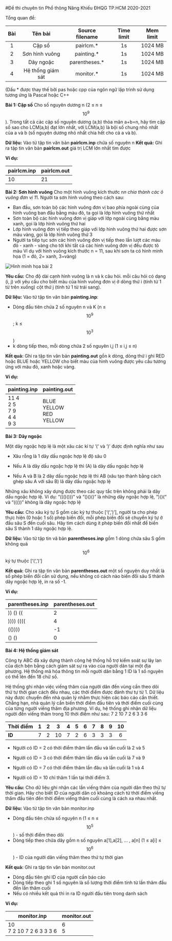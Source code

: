 #Đề thi chuyên tin Phổ thông Năng Khiếu ĐHQG TP.HCM 2020-2021

Tổng quan đề:

| Bài |      Tên bài      | Source filename | Time limit | Mem limit |
|:---:|:-----------------:|:---------------:|:----------:|:---------:|
|  1  | Cặp số            | pairlcm.*       |     1s     |  1024 MB  |
|  2  | Sơn hình vuông    | painting.*      |     1s     |  1024 MB  |
|  3  | Dãy ngoặc         | parentheses.*   |     1s     |  1024 MB  |
|  4  | Hệ thống giám sát | monitor.*       |     1s     |  1024 MB  |

(Dấu * được thay thế bởi pas hoặc cpp của ngôn ngữ lập trình sử dụng tương ứng là Pascal hoặc C++

**Bài 1: Cặp số** 
Cho số nguyên dương n (2 ≤ n ≤ $$10^9$$). Trong tất cả các cặp số nguyên dương (a,b) thỏa mãn a+b=n, hãy tìm cặp số sao cho LCM(a,b) đạt lớn nhất, với LCM(a,b) là bội số chung nhỏ nhất của a và b (số nguyên dương nhỏ nhất chia hết cho cả a và b).

**Dữ liệu:** Vào từ tập tin văn bản **pairlcm.inp** chứa số nguyên n
**Kết quả:** Ghi ra tập tin văn bản **pairlcm.out** giá trị LCM lớn nhất tìm được

**Ví dụ:**

| pairlcm.inp | pairlcm.out|
| --- | --- |
|  10   |  21   |

**Bài 2: Sơn hình vuông**
Cho một hình vuông kích thước n*n chia thành các ô vuông đơn vị 1*1. Người ta sơn hình vuông theo cách sau:
- Ban đầu, sơn toàn bộ các hình vuông đơn vị bao phía ngoài cùng của hình vuông ban đầu bằng màu đỏ, ta gọi là lớp hình vuông thứ nhất
- Sơn toàn bộ các hình vuông đơn vị giáp với lớp ngoài cùng bằng màu xanh, gọi là lớp hình vuông thứ hai
- Lớp hình vuông đơn vị tiếp theo giáp với lớp hình vuông thứ hai được sơn màu vàng, gọi là lớp hình vuông thứ 3
- Người ta tiếp tục sơn các hình vuông đơn vị tiếp theo lần lượt các màu đỏ - xanh - vàng cho tới khi tất cả các hình vuông đơn vị đều được tô màu
Ví dụ với hình vuông kích thước n = 11, sau khi sơn ta có hình minh họa
(1 = đỏ, 2= xanh, 3=vàng)

![Hình minh họa bài 2](https://i.imgur.com/CbruxKS.png)

**Yêu cầu:** Cho độ dài cạnh hình vuông là n và k câu hỏi. mỗi câu hỏi có dạng (i, j) với yêu cầu cho biết màu của hình vuông đơn vị ở dòng thứ i (tính từ 1 từ trên xuống) cột thứ j (tính từ 1 từ trái sang).

**Dữ liệu:** Vào từ tập tin văn bản **painting.inp**:

- Dòng đầu tiên chứa 2 số nguyên n và K (n ≤ $$10^9$$; k ≤ $$10^3$$)
- k dòng tiếp theo, mỗi dòng chứa 2 số nguyên i,j (1 ≤ i,j ≤ n)

**Kết quả:** Ghi ra tập tin văn bản **painting.out** gồn k dòng, dòng thứ i ghi RED hoặc BLUE hoặc YELLOW cho biết màu của hình vuông được yêu cầu tương ứng với màu đỏ, xanh hoặc vàng.

**Ví dụ:**

| painting.inp                             | painting.out                                |
| :--------------------------------------- | :------------------------------------------ |
| 11 4<br />2 5<br />7 9<br />4 4<br />9 3 | BLUE<br />YELLOW<br />RED<br />YELLOW<br /> |

**Bài 3: Dãy ngoặc**

Một dãy ngoặc hợp lệ là một xâu các kí tự ‘(‘ và ‘)’ được định nghĩa như sau

- Xâu rỗng là 1 dãy dấu ngoặc hợp lệ độ sâu 0

- Nếu A là dãy dấu ngoặc hợp lệ thì (A) là dãy dấu ngoặc hợp lệ

- Nếu A và B là 2 dãy dấu ngoặc hợp lệ thì AB (xâu tạo thành bằng cách ghép sâu A với sâu B) lã dãy dấu ngoặc hợp lệ

Những xâu không xây dựng được theo các quy tắc trên không phải là dãy dấu ngoặc hợp lệ. Ví dụ: “((()()))” và “()()()” là những dãy ngoặc hợp lệ, “)()(“ và “((())” không là dãy ngoặc hợp lệ

**Yêu cầu:** Cho xâu ký tự S gồm các ký tự thuộc [‘(‘,’)’], người ta cho phép thực hiện (0 hoặc 1 số) phép biến đổi, mỗi phép biến đổi sẽ chuyển ký tự ở đầu sâu S đến cuối sâu. Hãy tìm cách dùng ít phép biến đổi nhất để biến sâu S thành 1 dãy ngoặc hợp lệ.

**Dữ liệu:** Vào từ tập tin vă bản **parentheses.inp** gồm 1 dòng chứa sâu S gồm không quá $$10^6$$ ký tự thuộc [‘(‘,’)’]

**Kết quả:** Ghi ra tập tin văn bản **parentheses.out** một số nguyên duy nhất là số phép biến đổi cần sử dụng, nếu không có cách nào biến đổi sâu S thành dãy ngoặc hợp lệ, in ra số -1.

**Ví dụ:**

| parentheses.inp | parentheses.out |
| --------------- | --------------- |
| )) () ((        | 2               |
| )))) ((((       | 4               |
| (())))          | -1              |
| () ()           | 0               |



**Bài 4: Hệ thống giám sát**

Công ty ABC đã xây dựng thành công hệ thống hỗ trợ kiểm soát sự lây lan của dịch bện bằng cách giám sát sự ra vào của người dân tại một địa phương. Hệ thống mã hóa thông tin mỗi người dân bằng 1 ID là 1 số nguyên có thể lên đến 18 chữ số.

Hệ thống ghi nhận việc viếng thăm của người dân đến vùng cần theo dõi thứ tự thời gian cách đều nhau, các thời điểm được đánh thư tự từ 1. Dữ liệu này được chuyển đến nhà quản lý nhằm thực hiện các báo cáo cần thiết. Chẳng hạn, nhà quản lý cần biến thời điểm đầu tiên và thời điểm cuối cùng của từng người viếng thăm địa phương. Ví dụ, hệ thống ghi nhận dữ liệu người đến viếng thăm trong 10 thời điểm như sau: 7 2 10 7 2 6 3 3 6

| Thời điểm |  1   |  2   |  3   |  4   |  5   |  6   |  7   |  8   |  9   |  10  |
| --------- | :--: | :--: | :--: | :--: | :--: | :--: | :--: | :--: | :--: | :--: |
| **ID**    |  7   |  2   |  10  |  7   |  2   |  6   |  3   |  3   |  3   |  6   |

- Người có ID = 2 có thời điểm thăm lần đầu và lần cuối là 2 và 5

- Người có ID = 3 có thời điểm thăm lần đầu và lần cuối là 7 và 9

- Người có ID = 7 có thời điểm thăm lần đâu và lần cuối là 1 và 4

- Người có ID = 10 chỉ thăm 1 lần tại thời điểm 3.

**Yêu cầu:** Cho dữ liệu ghi nhận các lần viếng thăm của người dân theo thứ tự thời gian. Hãy cho biết ID của người dân có khoảng cách từ thời điểm viếng thăm đầu tiên đến thời điểm viếng thăm cuối cùng là cách xa nhau nhất.

**Dữ liệu:** Vào từ tập tin văn bản monitor.inp

- Dòng đầu tiên chứa số nguyên n (1 ≤ n ≤ $$10^5$$) - số thời điểm theo dõi
- Dòng tiếp theo chứa dãy gồm n số nguyên a[1],a[2], … , a[n] (1 ≤ a[i] ≤ $$10^6$$) - ID của người dân viếng thăm theo thứ tự thời gian

**Kết quả:** Ghi ra tập tin văn bản monitor.out

- Dòng đầu tiên ghi ID của người cần báo cáo
- Dòng tiếp theo ghi 1 số nguyên là số lượng thời điểm tính từ lần thăm đầu đến lần thăm cuối
- Nếu có nhiều kết quả thì in ra ID người đầu tiên trong danh sách

**Ví dụ:**

| monitor.inp                  | monitor.out |
| ---------------------------- | ----------- |
| 10<br />7 2 10 7 2 6 3 3 3 6 | 6<br />5    |

